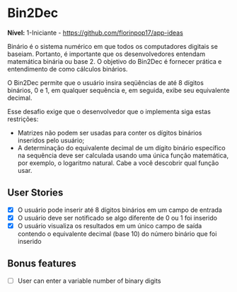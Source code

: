 # Bin2Dec

**Nível:** 1-Iniciante - https://github.com/florinpop17/app-ideas

Binário é o sistema numérico em que todos os computadores digitais se baseiam. Portanto, é importante que os desenvolvedores entendam matemática binária ou base 2. O objetivo do Bin2Dec é fornecer prática e entendimento de como cálculos binários.

O Bin2Dec permite que o usuário insira seqüências de até 8 dígitos binários, 0 e 1, em qualquer sequência e, em seguida, exibe seu equivalente decimal.

Esse desafio exige que o desenvolvedor que o implementa siga estas restrições:

-   Matrizes não podem ser usadas para conter os dígitos binários inseridos pelo usuário;
-   A determinação do equivalente decimal de um dígito binário específico na sequência deve ser calculada usando uma única função matemática, por exemplo, o logaritmo natural. Cabe a você descobrir qual função usar.

## User Stories

-   [x] O usuário pode inserir até 8 dígitos binários em um campo de entrada
-   [x] O usuário deve ser notificado se algo diferente de 0 ou 1 foi inserido
-   [x] O usuário visualiza os resultados em um único campo de saída contendo o equivalente decimal (base 10) do número binário que foi inserido

## Bonus features

-   [ ] User can enter a variable number of binary digits
